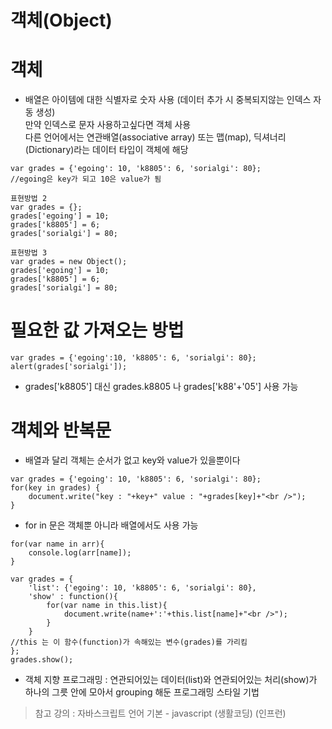 객체(Object)
=============
# 객체
* 배열은 아이템에 대한 식별자로 숫자 사용 (데이터 추가 시 중복되지않는 인덱스 자동 생성)   
만약 인덱스로 문자 사용하고싶다면 객체 사용   
다른 언어에서는 연관배열(associative array) 또는 맵(map), 딕셔너리(Dictionary)라는 데이터 타입이 객체에 해당
```
var grades = {'egoing': 10, 'k8805': 6, 'sorialgi': 80};
//egoing은 key가 되고 10은 value가 됨 
```
```
표현방법 2
var grades = {};
grades['egoing'] = 10;
grades['k8805'] = 6;
grades['sorialgi'] = 80;
```
```
표현방법 3
var grades = new Object();
grades['egoing'] = 10;
grades['k8805'] = 6;
grades['sorialgi'] = 80;
```

# 필요한 값 가져오는 방법
```
var grades = {'egoing':10, 'k8805': 6, 'sorialgi': 80};
alert(grades['sorialgi']);
```
* grades['k8805'] 대신 grades.k8805 나 grades['k88'+'05'] 사용 가능   

# 객체와 반복문
* 배열과 달리 객체는 순서가 없고 key와 value가 있을뿐이다
```
var grades = {'egoing': 10, 'k8805': 6, 'sorialgi': 80};
for(key in grades) {
    document.write("key : "+key+" value : "+grades[key]+"<br />");
}
```
* for in 문은 객체뿐 아니라 배열에서도 사용 가능
```
for(var name in arr){
    console.log(arr[name]);
}
```
```
var grades = {
    'list': {'egoing': 10, 'k8805': 6, 'sorialgi': 80},
    'show' : function(){
        for(var name in this.list){
            document.write(name+':'+this.list[name]+"<br />");
        }
    }
//this 는 이 함수(function)가 속해있는 변수(grades)를 가리킴
};
grades.show();
```
* 객체 지향 프로그래밍 : 연관되어있는 데이터(list)와 연관되어있는 처리(show)가 하나의 그릇 안에 모아서 grouping 해둔 프로그래밍 스타일 기법

> 참고 강의 : 자바스크립트 언어 기본 - javascript (생활코딩) (인프런)
